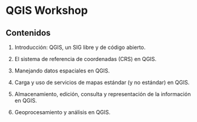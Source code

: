 # QGIS Workshop


## Contenidos

1. Introducción: QGIS, un SIG libre y de código abierto.

2. El sistema de referencia de coordenadas (CRS) en QGIS.

3. Manejando datos espaciales en QGIS.

4. Carga y uso de servicios de mapas estándar (y no estándar) en QGIS.

5. Almacenamiento, edición, consulta y representación de la información en QGIS.

6. Geoprocesamiento y análisis en QGIS.